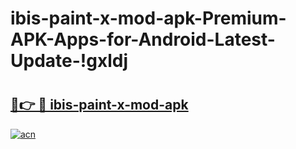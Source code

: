 # ibis-paint-x-mod-apk-Premium-APK-Apps-for-Android-Latest-Update-!gxldj

# <h2><a href="https://xobc2f.esa.edu.pl?title=ibis-paint-x-mod-apk&ref=gxldj">🔗👉 🔴 ibis-paint-x-mod-apk</a></h2>

[![acn](https://github.com/user-attachments/assets/0f9c940e-d8b0-45ae-aac7-cd30a18b3e1c)](https://xobc2f.esa.edu.pl?title=ibis-paint-x-mod-apk&ref=gxldj)

